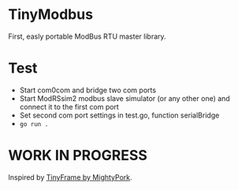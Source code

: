 # TinyModbus

First, easly portable ModBus RTU master library.

# Test

- Start com0com and bridge two com ports
- Start ModRSsim2 modbus slave simulator (or any other one) and connect it to the first com port
- Set second com port settings in test.go, function serialBridge
- `go run .`

# WORK IN PROGRESS

Inspired by [TinyFrame by MightyPork](https://github.com/MightyPork/TinyFrame).
